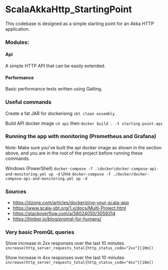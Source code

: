 # ScalaAkkaHttp_StartingPoint

This codebase is designed as a simple starting point for an Akka HTTP application.

### Modules:

#### Api

A simple HTTP API that can be easily extended.

#### Performance

Basic performance tests written using Gatling.

### Useful commands

Create a fat JAR for dockerising `sbt clean assembly`

Build API docker image `cd api` then `docker build . -t starting-point-api`

### Running the app with monitoring (Prometheus and Grafana)

Note: Make sure you've built the api docker image as shown in the section above, and you are in the root of the project before running these commands.
 
Windows (PowerShell) `docker-compose -f .\docker\docker-compose-api-and-monitoring.yml up -d`
Unix `docker-compose -f ./docker/docker-compose-api-and-monitoring.yml up -d`

### Sources

* https://dzone.com/articles/dockerizing-your-scala-app
* https://www.scala-sbt.org/1.x/docs/Multi-Project.html
* https://stackoverflow.com/a/58024050/3059314
* https://timber.io/blog/promql-for-humans/

### Very basic PromQL queries

Show increase in 2xx responses over the last 10 minutes `increase(http_server_requests_total{http_status_code="2xx"}[10m])`

Show increase in 4xx responses over the last 10 minutes `increase(http_server_requests_total{http_status_code="4xx"}[10m])`
